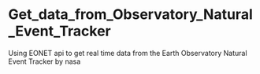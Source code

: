 # Get_data_from_Observatory_Natural_Event_Tracker
Using EONET api to get real time data from the Earth Observatory Natural Event Tracker by nasa
